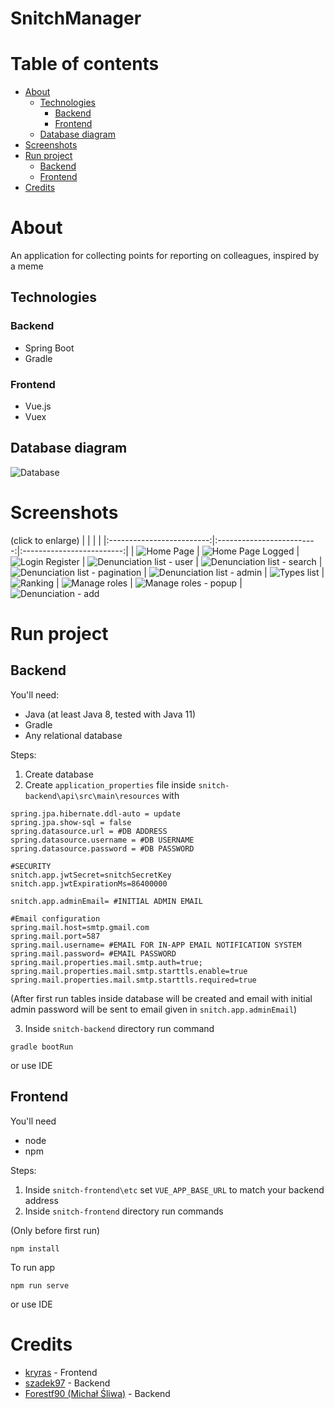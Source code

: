 # SnitchManager
# Table of contents
- [About](#about)
  - [Technologies](#technologies)
    - [Backend](#tech-backend)
    - [Frontend](#tech-frontend)
  - [Database diagram](#database-diagram)
- [Screenshots](#screenshots)
- [Run project](#run-project)
  - [Backend](#run-backend)
  - [Frontend](#run-frontend)
- [Credits](#credits)
# About
An application for collecting points for reporting on colleagues, inspired by a meme
## Technologies
### Backend <a name="tech-backend"></a>
- Spring Boot
- Gradle

### Frontend <a name="tech-frontend"></a>
- Vue.js
- Vuex

## Database diagram

![Database](../media/screenshots/database.png?raw=true)

# Screenshots

(click to enlarge)
| | | |
|:-------------------------:|:-------------------------:|:-------------------------:|
| ![Home Page](../media/screenshots/home_page.png?raw=true) | ![Home Page Logged](../media/screenshots/home_logged.png?raw=true) | ![Login Register](../media/screenshots/login_register.png?raw=true) 
| ![Denunciation list - user](../media/screenshots/denunciation_list_user.png?raw=true) | ![Denunciation list - search](../media/screenshots/denunciation_list_search.png?raw=true) | ![Denunciation list - pagination](../media/screenshots/denunciation_list_pagination.png?raw=true) 
| ![Denunciation list - admin](../media/screenshots/denunciation_list_admin.png?raw=true) | ![Types list](../media/screenshots/types_list.png?raw=true) | ![Ranking](../media/screenshots/ranking.png?raw=true) 
| ![Manage roles](../media/screenshots/manage_roles.png?raw=true) | ![Manage roles - popup](../media/screenshots/manage_roles_popup.png?raw=true) | ![Denunciation - add](../media/screenshots/denunciation_add.png?raw=true)


# Run project
## Backend  <a name="run-backend"></a>
You'll need:
- Java (at least Java 8, tested with Java 11)
- Gradle
- Any relational database

Steps:
1. Create database
2. Create `application_properties` file inside `snitch-backend\api\src\main\resources` with

```
spring.jpa.hibernate.ddl-auto = update
spring.jpa.show-sql = false
spring.datasource.url = #DB ADDRESS
spring.datasource.username = #DB USERNAME
spring.datasource.password = #DB PASSWORD

#SECURITY
snitch.app.jwtSecret=snitchSecretKey
snitch.app.jwtExpirationMs=86400000

snitch.app.adminEmail= #INITIAL ADMIN EMAIL

#Email configuration
spring.mail.host=smtp.gmail.com
spring.mail.port=587
spring.mail.username= #EMAIL FOR IN-APP EMAIL NOTIFICATION SYSTEM
spring.mail.password= #EMAIL PASSWORD
spring.mail.properties.mail.smtp.auth=true;
spring.mail.properties.mail.smtp.starttls.enable=true
spring.mail.properties.mail.smtp.starttls.required=true
```

(After first run tables inside database will be created and email with initial admin password will be sent to email given in `snitch.app.adminEmail`)

3. Inside `snitch-backend` directory run command
```
gradle bootRun
```
or use IDE

## Frontend <a name="run-frontend"></a>
You'll need
- node
- npm

Steps:
1. Inside `snitch-frontend\etc` set `VUE_APP_BASE_URL` to match your backend address
2. Inside `snitch-frontend` directory run commands

(Only before first run)
```
npm install
```
To run app
```
npm run serve
```

or use IDE

# Credits <a name="credits"></a>
- [kryras](https://github.com/kryras) - Frontend
- [szadek97](https://github.com/szadek97) - Backend
- [Forestf90 (Michał Śliwa)](https://github.com/Forestf90) - Backend